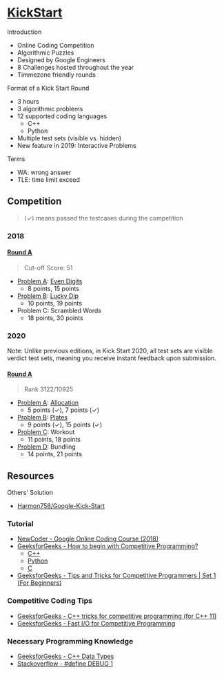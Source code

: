 # [KickStart](https://g.co/kickstart)

Introduction

* Online Coding Competition
* Algorithmic Puzzles
* Designed by Google Engineers
* 8 Challenges hosted throughout the year
* Timmezone friendly rounds

Format of a Kick Start Round

* 3 hours
* 3 algorithmic problems
* 12 supported coding languages
  * C++
  * Python
* Multiple test sets (visible vs. hidden)
* New feature in 2019: Interactive Problems

Terms

* WA: wrong answer
* TLE: time limit exceed

## Competition

> (✓) means passed the testcases during the competition

### 2018

#### [Round A](https://codingcompetitions.withgoogle.com/kickstart/round/0000000000050edf)

> Cut-off Score: 51

* [Problem A](https://codingcompetitions.withgoogle.com/kickstart/round/0000000000050edf/00000000000510ed): [Even Digits](Competition/2018/A/A_EvenDigits)
  * 8 points, 15 points
* [Problem B](https://codingcompetitions.withgoogle.com/kickstart/round/0000000000050edf/0000000000050e1d): [Lucky Dip](Competition/2018/A/B_LuckyDip)
  * 10 points, 19 points
* Problem C: Scrambled Words
  * 18 points, 30 points

### 2020

Note: Unlike previous editions, in Kick Start 2020, all test sets are visible verdict test sets, meaning you receive instant feedback upon submission.

#### [Round A](https://codingcompetitions.withgoogle.com/kickstart/round/000000000019ffc7)

> Rank 3122/10925

* [Problem A](https://codingcompetitions.withgoogle.com/kickstart/round/000000000019ffc7/00000000001d3f56): [Allocation](Competition/2020/A/A_Allocation)
  * 5 points (✓), 7 points (✓)
* [Problem B](https://codingcompetitions.withgoogle.com/kickstart/round/000000000019ffc7/00000000001d3f56): [Plates](Competition/2020/A/B_Plates)
  * 9 points (✓), 15 points (✓)
* [Problem C](https://codingcompetitions.withgoogle.com/kickstart/round/000000000019ffc7/00000000001d3f5b): Workout
  * 11 points, 18 points
* [Problem D](https://codingcompetitions.withgoogle.com/kickstart/round/000000000019ffc7/00000000001d3ff3): Bundling
  * 14 points, 21 points

## Resources

Others' Solution

* [Harmon758/Google-Kick-Start](https://github.com/Harmon758/Google-Kick-Start)

### Tutorial

* [NewCoder - Google Online Coding Course (2018)](https://www.nowcoder.com/courses/cover/vod/1041)
* [GeeksforGeeks - How to begin with Competitive Programming?](https://www.geeksforgeeks.org/how-to-begin-with-competitive-programming/)
  * [C++](Template/Cpp/Example1)
  * [Python](Template/Python/Example1)
  * [C](Template/C/Example1)
* [GeeksforGeeks - Tips and Tricks for Competitive Programmers | Set 1 (For Beginners)](https://www.geeksforgeeks.org/tips-and-tricks-for-competitive-programmers-set-1-for-beginners/)

### Competitive Coding Tips

* [GeeksforGeeks - C++ tricks for competitive programming (for C++ 11)](https://www.geeksforgeeks.org/c-tricks-competitive-programming-c-11/)
* [GeeksforGeeks - Fast I/O for Competitive Programming](https://www.geeksforgeeks.org/fast-io-for-competitive-programming/)

### Necessary Programming Knowledge

* [GeeksforGeeks - C++ Data Types](https://www.geeksforgeeks.org/c-data-types/)
* [Stackoverflow - #define DEBUG 1](https://stackoverflow.com/questions/987637/define-debug-1)

